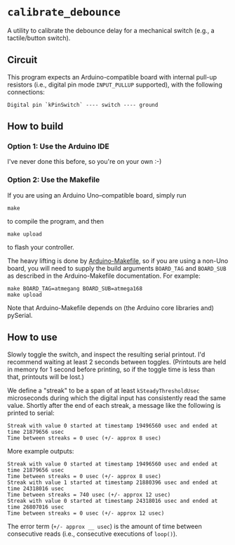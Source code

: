 # `calibrate_debounce`

A utility to calibrate the debounce delay for a mechanical switch (e.g., a
tactile/button switch).

## Circuit

This program expects an Arduino-compatible board with internal pull-up
resistors (i.e., digital pin mode `INPUT_PULLUP` supported), with the following
connections:

    Digital pin `kPinSwitch` ---- switch ---- ground

## How to build

### Option 1: Use the Arduino IDE

I've never done this before, so you're on your own :-)

### Option 2: Use the Makefile

If you are using an Arduino Uno–compatible board, simply run

    make

to compile the program, and then

    make upload

to flash your controller.

The heavy lifting is done by
[Arduino-Makefile](https://github.com/sudar/Arduino-Makefile), so
if you are using a non-Uno board, you will need to supply the build arguments
`BOARD_TAG` and `BOARD_SUB` as described in the Arduino-Makefile documentation.
For example:

    make BOARD_TAG=atmegang BOARD_SUB=atmega168
    make upload

Note that Arduino-Makefile depends on (the Arduino core libraries and)
pySerial.

## How to use

Slowly toggle the switch, and inspect the resulting serial printout.  I'd
recommend waiting at least 2 seconds between toggles.  (Printouts are held
in memory for 1 second before printing, so if the toggle time is less than
that, printouts will be lost.)

We define a "streak" to be a span of at least `kSteadyThresholdUsec`
microseconds during which the digital input has consistently read the same
value.  Shortly after the end of each streak, a message like the following
is printed to serial:

    Streak with value 0 started at timestamp 19496560 usec and ended at time 21879656 usec
    Time between streaks = 0 usec (+/- approx 8 usec)

More example outputs:

    Streak with value 0 started at timestamp 19496560 usec and ended at time 21879656 usec
    Time between streaks = 0 usec (+/- approx 8 usec)
    Streak with value 1 started at timestamp 21880396 usec and ended at time 24318016 usec
    Time between streaks = 740 usec (+/- approx 12 usec)
    Streak with value 0 started at timestamp 24318016 usec and ended at time 26807016 usec
    Time between streaks = 0 usec (+/- approx 12 usec)

The error term (`+/- approx __ usec`) is the amount of time between
consecutive reads (i.e., consecutive executions of `loop()`).
